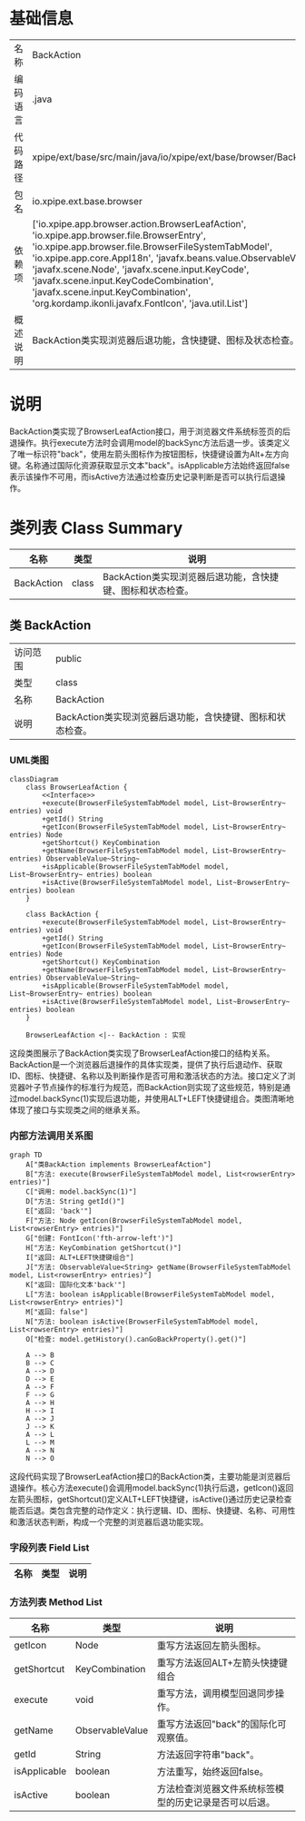 # 基础信息

|      |      |
|------|------|
| 名称 | BackAction |
| 编码语言 | .java |
| 代码路径 | xpipe/ext/base/src/main/java/io/xpipe/ext/base/browser/BackAction.java |
| 包名 | io.xpipe.ext.base.browser |
| 依赖项 | ['io.xpipe.app.browser.action.BrowserLeafAction', 'io.xpipe.app.browser.file.BrowserEntry', 'io.xpipe.app.browser.file.BrowserFileSystemTabModel', 'io.xpipe.app.core.AppI18n', 'javafx.beans.value.ObservableValue', 'javafx.scene.Node', 'javafx.scene.input.KeyCode', 'javafx.scene.input.KeyCodeCombination', 'javafx.scene.input.KeyCombination', 'org.kordamp.ikonli.javafx.FontIcon', 'java.util.List'] |
| 概述说明 | BackAction类实现浏览器后退功能，含快捷键、图标及状态检查。 |

# 说明

BackAction类实现了BrowserLeafAction接口，用于浏览器文件系统标签页的后退操作。执行execute方法时会调用model的backSync方法后退一步。该类定义了唯一标识符"back"，使用左箭头图标作为按钮图标，快捷键设置为Alt+左方向键。名称通过国际化资源获取显示文本"back"。isApplicable方法始终返回false表示该操作不可用，而isActive方法通过检查历史记录判断是否可以执行后退操作。

# 类列表 Class Summary

| 名称   | 类型  | 说明 |
|-------|------|-------------|
| BackAction | class | BackAction类实现浏览器后退功能，含快捷键、图标和状态检查。 |



## 类 BackAction

|      |      |
|------|------|
| 访问范围 | public |
| 类型 | class |
| 名称 | BackAction |
| 说明 | BackAction类实现浏览器后退功能，含快捷键、图标和状态检查。 |


### UML类图

```mermaid
classDiagram
    class BrowserLeafAction {
        <<Interface>>
        +execute(BrowserFileSystemTabModel model, List~BrowserEntry~ entries) void
        +getId() String
        +getIcon(BrowserFileSystemTabModel model, List~BrowserEntry~ entries) Node
        +getShortcut() KeyCombination
        +getName(BrowserFileSystemTabModel model, List~BrowserEntry~ entries) ObservableValue~String~
        +isApplicable(BrowserFileSystemTabModel model, List~BrowserEntry~ entries) boolean
        +isActive(BrowserFileSystemTabModel model, List~BrowserEntry~ entries) boolean
    }

    class BackAction {
        +execute(BrowserFileSystemTabModel model, List~BrowserEntry~ entries) void
        +getId() String
        +getIcon(BrowserFileSystemTabModel model, List~BrowserEntry~ entries) Node
        +getShortcut() KeyCombination
        +getName(BrowserFileSystemTabModel model, List~BrowserEntry~ entries) ObservableValue~String~
        +isApplicable(BrowserFileSystemTabModel model, List~BrowserEntry~ entries) boolean
        +isActive(BrowserFileSystemTabModel model, List~BrowserEntry~ entries) boolean
    }

    BrowserLeafAction <|-- BackAction : 实现
```

这段类图展示了BackAction类实现了BrowserLeafAction接口的结构关系。BackAction是一个浏览器后退操作的具体实现类，提供了执行后退动作、获取ID、图标、快捷键、名称以及判断操作是否可用和激活状态的方法。接口定义了浏览器叶子节点操作的标准行为规范，而BackAction则实现了这些规范，特别是通过model.backSync(1)实现后退功能，并使用ALT+LEFT快捷键组合。类图清晰地体现了接口与实现类之间的继承关系。


### 内部方法调用关系图

```mermaid
graph TD
    A["类BackAction implements BrowserLeafAction"]
    B["方法: execute(BrowserFileSystemTabModel model, List<rowserEntry> entries)"]
    C["调用: model.backSync(1)"]
    D["方法: String getId()"]
    E["返回: 'back'"]
    F["方法: Node getIcon(BrowserFileSystemTabModel model, List<rowserEntry> entries)"]
    G["创建: FontIcon('fth-arrow-left')"]
    H["方法: KeyCombination getShortcut()"]
    I["返回: ALT+LEFT快捷键组合"]
    J["方法: ObservableValue<String> getName(BrowserFileSystemTabModel model, List<rowserEntry> entries)"]
    K["返回: 国际化文本'back'"]
    L["方法: boolean isApplicable(BrowserFileSystemTabModel model, List<rowserEntry> entries)"]
    M["返回: false"]
    N["方法: boolean isActive(BrowserFileSystemTabModel model, List<rowserEntry> entries)"]
    O["检查: model.getHistory().canGoBackProperty().get()"]

    A --> B
    B --> C
    A --> D
    D --> E
    A --> F
    F --> G
    A --> H
    H --> I
    A --> J
    J --> K
    A --> L
    L --> M
    A --> N
    N --> O
```

这段代码实现了BrowserLeafAction接口的BackAction类，主要功能是浏览器后退操作。核心方法execute()会调用model.backSync(1)执行后退，getIcon()返回左箭头图标，getShortcut()定义ALT+LEFT快捷键，isActive()通过历史记录检查能否后退。类包含完整的动作定义：执行逻辑、ID、图标、快捷键、名称、可用性和激活状态判断，构成一个完整的浏览器后退功能实现。

### 字段列表 Field List

| 名称  | 类型  | 说明 |
|-------|-------|------|

### 方法列表 Method List

| 名称  | 类型  | 说明 |
|-------|-------|------|
| getIcon | Node | 重写方法返回左箭头图标。 |
| getShortcut | KeyCombination | 重写方法返回ALT+左箭头快捷键组合 |
| execute | void | 重写方法，调用模型回退同步操作。 |
| getName | ObservableValue<String> | 重写方法返回"back"的国际化可观察值。 |
| getId | String | 方法返回字符串"back"。 |
| isApplicable | boolean | 方法重写，始终返回false。 |
| isActive | boolean | 方法检查浏览器文件系统标签模型的历史记录是否可以后退。 |




